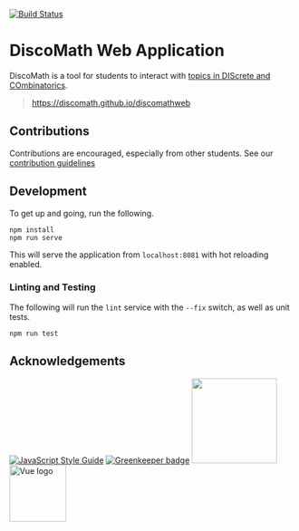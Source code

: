 [![Build Status](https://travis-ci.com/discomath/discomathweb.svg?branch=dev)](https://travis-ci.com/discomath/discomathweb)
# DiscoMath Web Application

DiscoMath is a tool for students to interact with [topics in DIScrete and COmbinatorics](https://en.wikipedia.org/wiki/Discrete_mathematics#Topics_in_discrete_mathematics).

> https://discomath.github.io/discomathweb

## Contributions

Contributions are encouraged, especially from other students.
See our [contribution guidelines](.github/CONTRIBUTING.md)

## Development

To get up and going, run the following.
```
npm install
npm run serve
```
This will serve the application from `localhost:8081` with hot reloading enabled.

### Linting and Testing

The following will run the `lint` service with the `--fix` switch, as well as unit tests.
```
npm run test
```
## Acknowledgements
[![JavaScript Style Guide](https://cdn.rawgit.com/standard/standard/master/badge.svg)](https://github.com/standard/standard) [![Greenkeeper badge](https://badges.greenkeeper.io/discomath/discomathweb.svg)](https://greenkeeper.io/)
<a href="http://materializecss.com/">
  <img src="http://materializecss.com/res/materialize.svg" width="150">
</a>
<a href="https://vuejs.org" target="_blank" rel="noopener noreferrer">
  <img width="100" src="https://vuejs.org/images/logo.png" alt="Vue logo">
</a>

